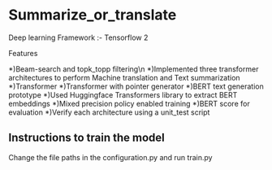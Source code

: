 # Summarize_or_translate

Deep learning Framework :- Tensorflow 2

Features

*)Beam-search and topk_topp filtering\n
*)Implemented three transformer architectures to perform Machine translation and Text summarization
	*)Transformer
	*)Transformer with pointer generator
	*)BERT text generation prototype
*)Used Huggingface Transformers library to extract BERT embeddings
*)Mixed precision policy enabled training
*)BERT score for evaluation
*)Verify each architecture using a unit_test script


## Instructions to train the model
Change the file paths in the configuration.py and run train.py
